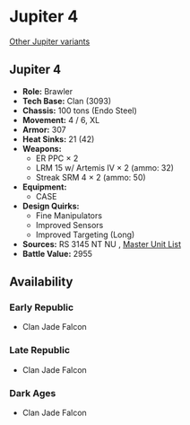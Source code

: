 # Jupiter 4 

[Other Jupiter variants](../jupiter.md) 

## Jupiter 4 

- **Role:** Brawler 
- **Tech Base:** Clan (3093) 
- **Chassis:** 100 tons (Endo Steel) 
- **Movement:** 4 / 6, XL 
- **Armor:** 307 
- **Heat Sinks:** 21 (42) 
- **Weapons:** 
  - ER PPC × 2 
  - LRM 15 w/ Artemis IV × 2 (ammo: 32) 
  - Streak SRM 4 × 2 (ammo: 50) 
- **Equipment:** 
  - CASE 
- **Design Quirks:** 
  - Fine Manipulators 
  - Improved Sensors 
  - Improved Targeting (Long) 
- **Sources:** RS 3145 NT NU , [Master Unit List](http://masterunitlist.info/Unit/Details/6829/jupiter-4) 
- **Battle Value:** 2955 

## Availability 

### Early Republic 

- Clan Jade Falcon 

### Late Republic 

- Clan Jade Falcon 

### Dark Ages 

- Clan Jade Falcon 

